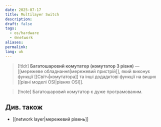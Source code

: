 ```yaml
---
date: 2025-07-17
title: Multilayer Switch
description: 
draft: false
tags:
  - os/hardware
  - 🌐network
aliases: 
permalink: 
lang: uk
---
```


> [!tldr]
> **Багатошаровий комутатор (комутатор 3 рівня)** — [[мережеве обладнання|мережевий пристрій]], який виконує функції [[Світч|комутатора]] та інші додадктові функції на вищих [[рівні моделі OSI|рівнях OSI]].


> [!note] Багатошаровий комутатор є дуже програмованим.

## Див. також

- [[network layer|мережевий рівень]]